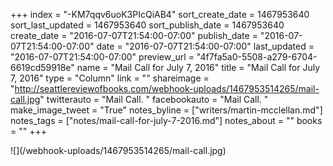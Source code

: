 +++
index = "-KM7qqv6uoK3PIcQiAB4"
sort_create_date = 1467953640
sort_last_updated = 1467953640
sort_publish_date = 1467953640
create_date = "2016-07-07T21:54:00-07:00"
publish_date = "2016-07-07T21:54:00-07:00"
date = "2016-07-07T21:54:00-07:00"
last_updated = "2016-07-07T21:54:00-07:00"
preview_url = "4f7fa5a0-5508-a279-6704-6619cd59918e"
name = "Mail Call for July 7, 2016"
title = "Mail Call for July 7, 2016"
type = "Column"
link = ""
shareimage = "http://seattlereviewofbooks.com/webhook-uploads/1467953514265/mail-call.jpg"
twitterauto = "Mail Call. "
facebookauto = "Mail Call. "
make_image_tweet = "True"
notes_byline = ["writers/martin-mcclellan.md"]
notes_tags = ["notes/mail-call-for-july-7-2016.md"]
notes_about = ""
books = ""
+++
<p class="image">![](/webhook-uploads/1467953514265/mail-call.jpg)</p>